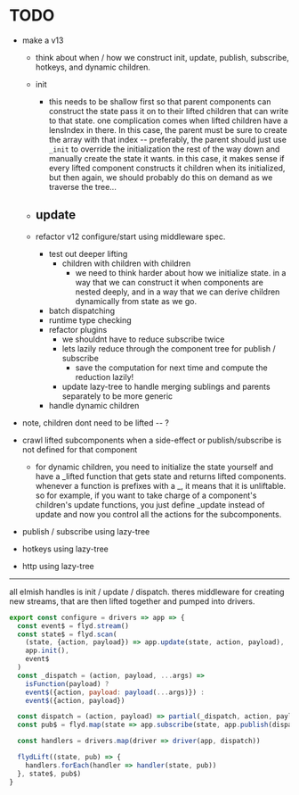 # TODO

- make a v13
  - think about when / how we construct init, update, publish, subscribe, hotkeys, and dynamic children.
  - init
    - this needs to be shallow first so that parent components can construct the state pass it on to their lifted children that can write to that state. one complication comes when lifted children have a lensIndex in there. In this case, the parent must be sure to create the array with that index -- preferably, the parent should just use `_init` to override the initialization the rest of the way down and manually create the state it wants. in this case, it makes sense if every lifted component constructs it children when its initialized, but then again, we should probably do this on demand as we traverse the tree...
  - update
    - 


  - refactor v12 configure/start using middleware spec.
    - test out deeper lifting
      - children with children with children
        - we need to think harder about how we initialize state. in a way that we can construct it when components are nested deeply, and in a way that we can derive children dynamically from state as we go.
    - batch dispatching
    - runtime type checking
    - refactor plugins
      - we shouldnt have to reduce subscribe twice
      - lets lazily reduce through the component tree for publish / subscribe
        - save the computation for next time and compute the reduction lazily!
      - update lazy-tree to handle merging sublings and parents separately to be more generic
    - handle dynamic children

- note, children dont need to be lifted -- ?


- crawl lifted subcomponents when a side-effect or publish/subscribe is not defined for that component
  - for dynamic children, you need to initialize the state yourself and have a \_lifted function that gets state and returns lifted components. whenever a function is prefixes with a \_, it means that it is unliftable. so for example, if you want to take charge of a component's children's update functions, you just define \_update instead of update and now you control all the actions for the subcomponents.

- publish / subscribe using lazy-tree
- hotkeys using lazy-tree
- http using lazy-tree

---

all elmish handles is init / update / dispatch. theres middleware for creating
new streams, that are then lifted together and pumped into drivers.

```js
export const configure = drivers => app => {
  const event$ = flyd.stream()
  const state$ = flyd.scan(
    (state, {action, payload}) => app.update(state, action, payload),
    app.init(),
    event$
  )
  const _dispatch = (action, payload, ...args) =>
    isFunction(payload) ?
    event$({action, payload: payload(...args)}) :
    event$({action, payload})

  const dispatch = (action, payload) => partial(_dispatch, action, payload)
  const pub$ = flyd.map(state => app.subscribe(state, app.publish(dispatch, state)), state$)

  const handlers = drivers.map(driver => driver(app, dispatch))

  flydLift((state, pub) => {
    handlers.forEach(handler => handler(state, pub))
  }, state$, pub$)
}
```